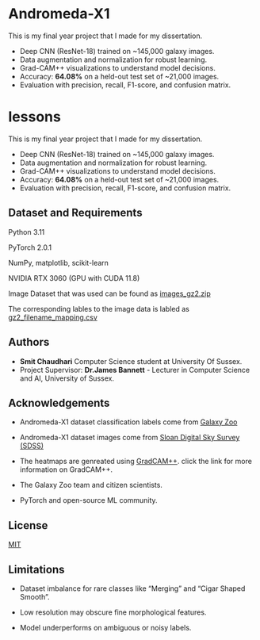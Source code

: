 # Andromeda-X1
This is my final year project that I made for my dissertation.

- Deep CNN (ResNet-18) trained on ~145,000 galaxy images.
- Data augmentation and normalization for robust learning.
- Grad-CAM++ visualizations to understand model decisions.
- Accuracy: **64.08%** on a held-out test set of ~21,000 images.
- Evaluation with precision, recall, F1-score, and confusion matrix.
# lessons 
This is my final year project that I made for my dissertation.
- Deep CNN (ResNet-18) trained on ~145,000 galaxy images.
- Data augmentation and normalization for robust learning.
- Grad-CAM++ visualizations to understand model decisions.
- Accuracy: **64.08%** on a held-out test set of ~21,000 images.
- Evaluation with precision, recall, F1-score, and confusion matrix.


## Dataset and Requirements 

Python 3.11

PyTorch 2.0.1

NumPy, matplotlib, scikit-learn

NVIDIA RTX 3060 (GPU with CUDA 11.8)

Image Dataset that was used can be found as [images_gz2.zip](https://zenodo.org/records/3565489#.Y3vFKS-l0eY)

The corresponding lables to the image data is labled as [gz2_filename_mapping.csv](https://zenodo.org/records/3565489#.Y3vFKS-l0eY)
## Authors

- **Smit Chaudhari** Computer Science student at University Of Sussex.
- Project Supervisor: **Dr.James Bannett** - Lecturer in Computer Science and AI, University of Sussex.




## Acknowledgements
- Andromeda-X1 dataset classification labels come from [Galaxy Zoo](https://data.galaxyzoo.org/#section-7)
- Andromeda-X1 dataset images come from [Sloan Digital Sky Survey (SDSS)](https://zenodo.org/records/3565489#.Y3vFKS-l0eY)

- The heatmaps are genreated using [GradCAM++](https://arxiv.org/abs/1710.11063). click the link for more information on GradCAM++.

- The Galaxy Zoo team and citizen scientists.

- PyTorch and open-source ML community.
## License

[MIT](https://choosealicense.com/licenses/mit/)


## Limitations 
- Dataset imbalance for rare classes like “Merging” and “Cigar Shaped Smooth”.

- Low resolution may obscure fine morphological features.

- Model underperforms on ambiguous or noisy labels.

